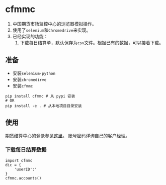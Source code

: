 # cfmmc
1. 中国期货市场监控中心的浏览器模拟操作。
2. 使用了`selenium`和`Chromedrive`来实现。
3. 已经实现的功能：
    1. 下载每日结算单，默认保存为`csv`文件。根据已有的数据，可以接着下载。

## 准备
 - 安装`selenium-python`
 - 安装`chromedirve`
 - 安装`cfmmc`
```
pip install cfmmc # 从 pypi 安装
# OR
pip install -e . # 从本地项目目录安装
```

## 使用
期货结算中心的登录参见[这里](https://investorservice.cfmmc.com)。
账号密码详询自己的客户经理。

### 下载每日结算数据
```
import cfmmc
dic = {
    'userID':'
}
cfmmc.accounts()


